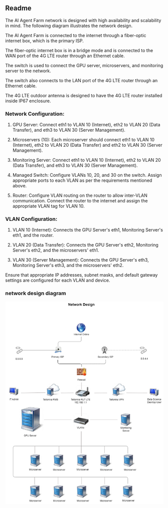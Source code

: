 ## Readme

The AI Agent Farm network is designed with high availability and scalability in mind. The following diagram illustrates the network design.

The AI Agent Farm is connected to the internet through a fiber-optic internet box, which is the primary ISP. 

The fiber-optic internet box is in a bridge mode and is connected to the WAN port of the 4G LTE router through an Ethernet cable. 

The switch is used to connect the GPU server, microservers, and monitoring server to the network.

The switch also connects to the LAN port of the 4G LTE router through an Ethernet cable. 

The 4G LTE outdoor antenna is designed to have the 4G LTE router installed inside IP67 enclosure.

### Network Configuration:

1. GPU Server: Connect eth1 to VLAN 10 (Internet), eth2 to VLAN 20 (Data Transfer), and eth3 to VLAN 30 (Server Management).

2. Microservers (10): Each microserver should connect eth1 to VLAN 10 (Internet), eth2 to VLAN 20 (Data Transfer) and eth2 to VLAN 30 (Server Management).

3. Monitoring Server: Connect eth1 to VLAN 10 (Internet), eth2 to VLAN 20 (Data Transfer), and eth3 to VLAN 30 (Server Management).

3. Managed Switch: Configure VLANs 10, 20, and 30 on the switch. Assign appropriate ports to each VLAN as per the requirements mentioned above.

4. Router: Configure VLAN routing on the router to allow inter-VLAN communication. Connect the router to the internet and assign the appropriate VLAN tag for VLAN 10.


### VLAN Configuration:

1. VLAN 10 (Internet): Connects the GPU Server's eth1, Monitoring Server's eth1, and the router.

2. VLAN 20 (Data Transfer): Connects the GPU Server's eth2, Monitoring Server's eth2, and the microservers' eth1.

3. VLAN 30 (Server Management): Connects the GPU Server's eth3, Monitoring Server's eth3, and the microservers' eth2.

Ensure that appropriate IP addresses, subnet masks, and default gateway settings are configured for each VLAN and device.



### network design diagram

![Network-design](./network-design.png)